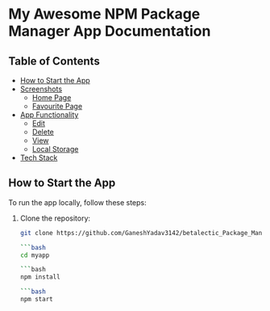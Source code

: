 # My Awesome NPM Package Manager App Documentation

## Table of Contents

- [How to Start the App](#how-to-start-the-app)
- [Screenshots](#screenshots)
  - [Home Page](#home-page)
  - [Favourite Page](#favourite-page)
- [App Functionality](#app-functionality)
  - [Edit](#edit)
  - [Delete](#delete)
  - [View](#view)
  - [Local Storage](#local-storage)
- [Tech Stack](#tech-stack)

## How to Start the App

To run the app locally, follow these steps:

1. Clone the repository:

   ```bash
   git clone https://github.com/GaneshYadav3142/betalectic_Package_Manager_App.git

   ```bash
   cd myapp

   ```bash
   npm install

   ```bash
   npm start

